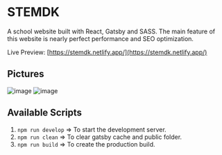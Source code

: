 # STEMDK
A school website built with React, Gatsby and SASS. The main feature of this website is nearly perfect performance and SEO optimization.

Live Preview: [https://stemdk.netlify.app/](https://stemdk.netlify.app/)

## Pictures

![image](https://user-images.githubusercontent.com/50014916/82884951-c4688c80-9f44-11ea-85c9-5a5f005076e7.png)
![image](https://user-images.githubusercontent.com/50014916/82884985-cf232180-9f44-11ea-88f2-7006e9c803ed.png)

## Available Scripts

1. `npm run develop` => To start the development server.
2. `npm run clean` => To clear gatsby cache and public folder.
3. `npm run build` => To create the production build.
